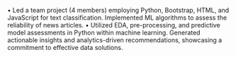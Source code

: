 •	Led a team project (4 members) employing Python, Bootstrap, HTML, and JavaScript for text classification. Implemented ML algorithms to assess the reliability of news articles.
•	Utilized EDA, pre-processing, and predictive model assessments in Python within machine learning. Generated actionable insights and analytics-driven recommendations, showcasing a commitment to effective data solutions.
